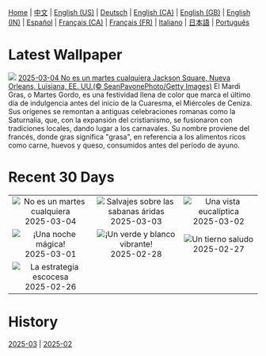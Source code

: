 [Home](../README.md) | [中文](zh-CN.md) | [English (US)](en-US.md) | [Deutsch](de-DE.md) | [English (CA)](en-CA.md) | [English (GB)](en-GB.md) | [English (IN)](en-IN.md) | [Español](es-ES.md) | [Français (CA)](fr-CA.md) | [Français (FR)](fr-FR.md) | [Italiano](it-IT.md) | [日本語](ja-JP.md) | [Português](pt-BR.md)

# Latest Wallpaper
![](https://www.bing.com/th?id=OHR.MardiGrasJackson_ES-ES6628104190_UHD.jpg)
[2025-03-04 No es un martes cualquiera Jackson Square, Nueva Orleans, Luisiana, EE. UU.(© SeanPavonePhoto/Getty Images)](https://www.bing.com/th?id=OHR.MardiGrasJackson_ES-ES6628104190_UHD.jpg)
El Mardi Gras, o Martes Gordo, es una festividad llena de color que marca el último día de indulgencia antes del inicio de la Cuaresma, el Miércoles de Ceniza. Sus orígenes se remontan a antiguas celebraciones romanas como la Saturnalia, que, con la expansión del cristianismo, se fusionaron con tradiciones locales, dando lugar a los carnavales. Su nombre proviene del francés, donde gras significa "grasa", en referencia a los alimentos ricos como carne, huevos y queso, consumidos antes del período de ayuno.

# Recent 30 Days
|  |  |  |
|:---:|:---:|:---:|
| ![](https://www.bing.com/th?id=OHR.MardiGrasJackson_ES-ES6628104190_400x240.jpg "No es un martes cualquiera") 2025-03-04 | ![](https://www.bing.com/th?id=OHR.HornbillPair_ES-ES6520167475_400x240.jpg "Salvajes sobre las sabanas áridas") 2025-03-03 | ![](https://www.bing.com/th?id=OHR.EucalyptusForest_ES-ES6432819032_400x240.jpg "Una vista eucalíptica") 2025-03-02 |
| ![](https://www.bing.com/th?id=OHR.MaligneLakeJasper_ES-ES6288170690_400x240.jpg "¡Una noche mágica!") 2025-03-01 | ![](https://www.bing.com/th?id=OHR.AndalusianStreet_ES-ES6181340886_400x240.jpg "¡Un verde y blanco vibrante!") 2025-02-28 | ![](https://www.bing.com/th?id=OHR.PolarCub_ES-ES6085095422_400x240.jpg "Un tierno saludo") 2025-02-27 |
| ![](https://www.bing.com/th?id=OHR.ArgyllStalker_ES-ES5913378191_400x240.jpg "La estrategia escocesa") 2025-02-26 |  |  |

# History
[2025-03](../archives/wallpaper/es-ES/w_2025_03.md) | [2025-02](../archives/wallpaper/es-ES/w_2025_02.md)
